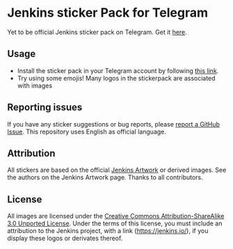 # Jenkins sticker Pack for Telegram

 Yet to be official Jenkins sticker pack on Telegram.
 Get it [here](https://t.me/addstickers/JenkinsOfficial).

## Usage

* Install the sticker pack in your Telegram account by following [this link](https://t.me/addstickers/JenkinsOfficial).
* Try using some emojis! Many logos in the stickerpack are associated with images

## Reporting issues

If you have any sticker suggestions or bug reports, 
please [report a GitHub Issue](https://github.com/jenkins-ru/jenkins-telegram-stickers/issues/new).
This repository uses English as official language.

## Attribution

All stickers are based on the official [Jenkins Artwork](https://www.jenkins.io/artwork/) or derived images.
See the authors on the Jenkins Artwork page.
Thanks to all contributors.
 
## License
 
All images are licensed under the [Creative Commons Attribution-ShareAlike 3.0 Unported License](https://creativecommons.org/licenses/by-sa/3.0/).
Under the terms of this license, you must include an attribution to the Jenkins project, with a link (https://jenkins.io/),
if you display these logos or derivates thereof.
